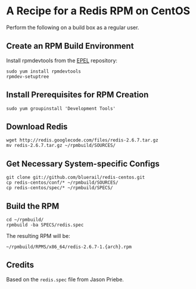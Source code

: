 # A Recipe for a Redis RPM on CentOS

Perform the following on a build box as a regular user.

## Create an RPM Build Environment

Install rpmdevtools from the [EPEL][epel] repository:

    sudo yum install rpmdevtools
    rpmdev-setuptree

## Install Prerequisites for RPM Creation

    sudo yum groupinstall 'Development Tools'

## Download Redis

    wget http://redis.googlecode.com/files/redis-2.6.7.tar.gz
    mv redis-2.6.7.tar.gz ~/rpmbuild/SOURCES/

## Get Necessary System-specific Configs

    git clone git://github.com/bluerail/redis-centos.git
    cp redis-centos/conf/* ~/rpmbuild/SOURCES/
    cp redis-centos/spec/* ~/rpmbuild/SPECS/

## Build the RPM

    cd ~/rpmbuild/
    rpmbuild -ba SPECS/redis.spec

The resulting RPM will be:

    ~/rpmbuild/RPMS/x86_64/redis-2.6.7-1.{arch}.rpm

## Credits

Based on the `redis.spec` file from Jason Priebe.

[EPEL]: http://fedoraproject.org/wiki/EPEL#How_can_I_use_these_extra_packages.3F
